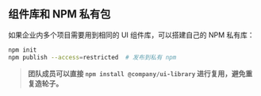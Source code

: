 ## **组件库和 NPM 私有包**
如果企业内多个项目需要用到相同的 UI 组件库，可以搭建自己的 NPM 私有库：
```bash
npm init
npm publish --access=restricted  # 发布到私有 npm
```
> **团队成员可以直接 `npm install @company/ui-library` 进行复用，避免重复造轮子。**
